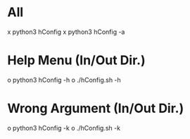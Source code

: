 # All
x python3 hConfig
x python3 hConfig -a

# Help Menu (In/Out Dir.)
o python3 hConfig -h
o ./hConfig.sh -h

# Wrong Argument (In/Out Dir.)
o python3 hConfig -k
o ./hConfig.sh -k

